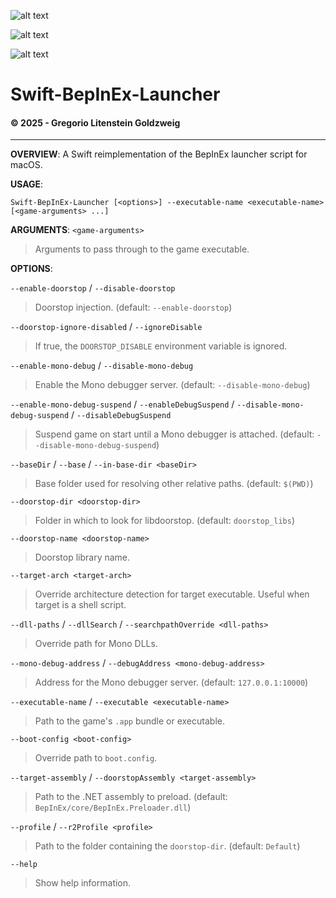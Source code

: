 ![alt text](https://img.shields.io/badge/License-MIT-yellow.svg)

![alt text](https://img.shields.io/badge/platform-macOS-lightgrey.svg)

![alt text](https://img.shields.io/badge/Swift-5.9+-orange.svg)

# Swift-BepInEx-Launcher
#### © 2025 - Gregorio Litenstein Goldzweig
---

**OVERVIEW**: A Swift reimplementation of the BepInEx launcher script for macOS.

**USAGE**:
```
Swift-BepInEx-Launcher [<options>] --executable-name <executable-name> [<game-arguments> ...]
```

**ARGUMENTS**:
  ` <game-arguments> `
  > Arguments to pass through to the game executable.

**OPTIONS**:

  `--enable-doorstop` / `--disable-doorstop`
  > Doorstop injection. (default: `--enable-doorstop`)

  `--doorstop-ignore-disabled` / `--ignoreDisable`
  > If true, the `DOORSTOP_DISABLE` environment variable is ignored.

  `--enable-mono-debug` / `--disable-mono-debug`
  > Enable the Mono debugger server. (default: `--disable-mono-debug`)

  `--enable-mono-debug-suspend` / `--enableDebugSuspend` / `--disable-mono-debug-suspend` / `--disableDebugSuspend`
  > Suspend game on start until a Mono debugger is attached. (default: `--disable-mono-debug-suspend`)

  `--baseDir` / `--base` / `--in-base-dir <baseDir>`
  > Base folder used for resolving other relative paths. (default: `$(PWD)`)

  `--doorstop-dir <doorstop-dir>`
  > Folder in which to look for libdoorstop. (default: `doorstop_libs`)

  `--doorstop-name <doorstop-name>`
  > Doorstop library name.

  `--target-arch <target-arch>`
  > Override architecture detection for target executable. Useful when target is a shell script.

  `--dll-paths` / `--dllSearch` / `--searchpathOverride <dll-paths>`
  > Override path for Mono DLLs.

  `--mono-debug-address` / `--debugAddress <mono-debug-address>`
  > Address for the Mono debugger server. (default: `127.0.0.1:10000`)

  `--executable-name` / `--executable <executable-name>`
  > Path to the game's `.app` bundle or executable.

  `--boot-config <boot-config>`
  > Override path to `boot.config`.

  `--target-assembly` / `--doorstopAssembly <target-assembly>`
  > Path to the .NET assembly to preload. (default: `BepInEx/core/BepInEx.Preloader.dll`)

  `--profile` / `--r2Profile <profile>`
  > Path to the folder containing the `doorstop-dir`. (default: `Default`)

  `--help`
  > Show help information.